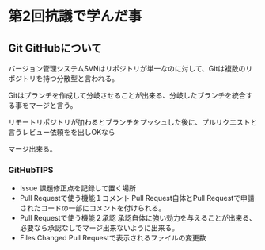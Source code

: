 # 第2回抗議で学んだ事

## Git GitHubについて

バージョン管理システムSVNはリポジトリが単一なのに対して、Gitは複数のリポジトリを持つ分散型と言われる。

Gitはブランチを作成して分岐させることが出来る、分岐したブランチを統合する事をマージと言う。

リモートリポジトリが加わるとブランチをプッシュした後に、プルリクエストと言うレビュー依頼をを出しOKなら

マージ出来る。

### GitHubTIPS

- Issue
課題修正点を記録して置く場所
- Pull Requestで使う機能１コメント
Pull Request自体とPull Requestで申請されたコードの一部にコメントを付けられる。
- Pull Requestで使う機能２承認
承認自体に強い効力を与えることが出来る、必要なら承認なしでマージ出来ないように出来る。
- Files Changed
Pull Requestで表示されるファイルの変更数



 

